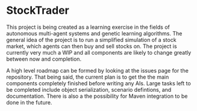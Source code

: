StockTrader
==========
This project is being created as a learning exercise in the fields of autonomous multi-agent systems and genetic learning algorithms. The general idea of the project is to run a simplified simulation of a stock market, which agents can then buy and sell stocks on. The project is currently very much a WIP and all components are likely to change greatly between now and completion.

A high level roadmap can be formed by looking at the issues page for the repository. That being said, the current plan is to get the the main components completely finished before writing any AIs. Large tasks left to be completed include object serialization, scenario defintions, and documentation. There is also a the possibility for Maven integration to be done in the future.